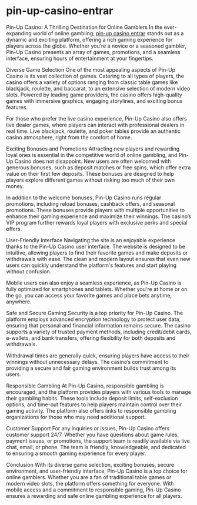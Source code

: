 # pin-up-casino-entrar
Pin-Up Casino: A Thrilling Destination for Online Gamblers
In the ever-expanding world of online gambling, <a href=https://pinup-casino.hn/>pin-up casino entrar</a> stands out as a dynamic and exciting platform, offering a rich gaming experience for players across the globe. Whether you’re a novice or a seasoned gambler, Pin-Up Casino presents an array of games, promotions, and a seamless interface, ensuring hours of entertainment at your fingertips.

Diverse Game Selection
One of the most appealing aspects of Pin-Up Casino is its vast collection of games. Catering to all types of players, the casino offers a variety of options ranging from classic table games like blackjack, roulette, and baccarat, to an extensive selection of modern video slots. Powered by leading game providers, the casino offers high-quality games with immersive graphics, engaging storylines, and exciting bonus features.

For those who prefer the live casino experience, Pin-Up Casino also offers live dealer games, where players can interact with professional dealers in real time. Live blackjack, roulette, and poker tables provide an authentic casino atmosphere, right from the comfort of home.

Exciting Bonuses and Promotions
Attracting new players and rewarding loyal ones is essential in the competitive world of online gambling, and Pin-Up Casino does not disappoint. New users are often welcomed with generous bonuses, such as deposit matches or free spins, which offer extra value on their first few deposits. These bonuses are designed to help players explore different games without risking too much of their own money.

In addition to the welcome bonuses, Pin-Up Casino runs regular promotions, including reload bonuses, cashback offers, and seasonal promotions. These bonuses provide players with multiple opportunities to enhance their gaming experience and maximize their winnings. The casino’s VIP program further rewards loyal players with exclusive perks and special offers.

User-Friendly Interface
Navigating the site is an enjoyable experience thanks to the Pin-Up Casino user interface. The website is designed to be intuitive, allowing players to find their favorite games and make deposits or withdrawals with ease. The clean and modern layout ensures that even new users can quickly understand the platform's features and start playing without confusion.

Mobile users can also enjoy a seamless experience, as Pin-Up Casino is fully optimized for smartphones and tablets. Whether you're at home or on the go, you can access your favorite games and place bets anytime, anywhere.

Safe and Secure Gaming
Security is a top priority for Pin-Up Casino. The platform employs advanced encryption technology to protect user data, ensuring that personal and financial information remains secure. The casino supports a variety of trusted payment methods, including credit/debit cards, e-wallets, and bank transfers, offering flexibility for both deposits and withdrawals.

Withdrawal times are generally quick, ensuring players have access to their winnings without unnecessary delays. The casino’s commitment to providing a secure and fair gaming environment builds trust among its users.

Responsible Gambling
At Pin-Up Casino, responsible gambling is encouraged, and the platform provides players with various tools to manage their gambling habits. These tools include deposit limits, self-exclusion options, and time-out features to help players maintain control over their gaming activity. The platform also offers links to responsible gambling organizations for those who may need additional support.

Customer Support
For any inquiries or issues, Pin-Up Casino offers customer support 24/7. Whether you have questions about game rules, payment issues, or promotions, the support team is readily available via live chat, email, or phone. The team is friendly, knowledgeable, and dedicated to ensuring a smooth gaming experience for every player.

Conclusion
With its diverse game selection, exciting bonuses, secure environment, and user-friendly interface, Pin-Up Casino is a top choice for online gamblers. Whether you are a fan of traditional table games or modern video slots, the platform offers something for everyone. With mobile access and a commitment to responsible gaming, Pin-Up Casino ensures a rewarding and safe online gambling experience for all players.
